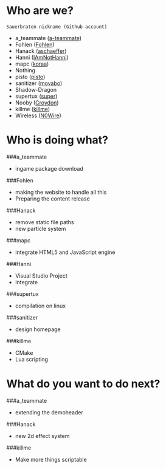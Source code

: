 # Who are we?
`Sauerbraten nickname (Github account)`
* a_teammate ([a-teammate](https://github.com/a-teammate))
* Fohlen ([Fohlen](https://github.com/Fohlen))
* Hanack ([aschaeffer](https://github.com/aschaeffer))
* Hanni ([IAmNotHanni](https://github.com/IAmNotHanni))
* mapc ([koraa](https://github.com/koraa))
* Nothing
* pisto ([pisto](https://github.com/pisto/))
* sanitizer ([movabo](https://github.com/movabo))
* Shadow-Dragon
* supertux ([super](https://github.com/super))
* Nooby ([Croydon](https://github.com/Croydon))
* killme ([killme](https://github.com/killme))
* Wireless ([N0Wire](https://github.com/N0Wire))


# Who is doing what?

###a_teammate 
* ingame package download

###Fohlen
* making the website to handle all this
* Preparing the content release

###Hanack
* remove static file paths
* new particle system

###mapc
* integrate HTML5 and JavaScript engine

###Hanni
* Visual Studio Project
* integrate 

###supertux
* compilation on linux

###sanitizer
* design homepage

###killme
* CMake
* Lua scripting

# What do you want to do next?

###a_teammate
* extending the demoheader

###Hanack
* new 2d effect system

###killme
* Make more things scriptable
